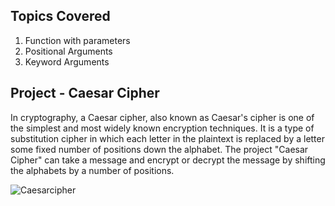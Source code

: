 ## Topics Covered
1. Function with parameters
2. Positional Arguments
3. Keyword Arguments

## Project - Caesar Cipher

In cryptography, a Caesar cipher, also known as Caesar's cipher is one of the simplest and most widely known encryption techniques. It is a type of substitution cipher in which each letter in the plaintext is replaced by a letter some fixed number of positions down the alphabet.
The project "Caesar Cipher" can take a message and encrypt or decrypt the message by shifting the alphabets by a number of positions.

![Caesarcipher](https://github.com/user-attachments/assets/137f150f-7f99-4cc6-946b-781a8d02d59a)
